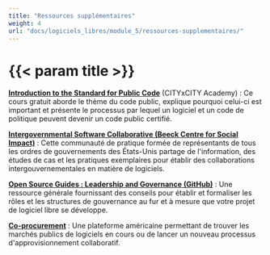 ```yaml
---
title: "Ressources supplémentaires"
weight: 4
url: "docs/logiciels_libres/module_5/ressources-supplementaires/"
---
```


# {{< param title >}}

[**Introduction to the Standard for Public Code**](https://citybycity.academy/course/standards-for-smart-cities) (CITYxCITY Academy) : Ce cours gratuit aborde le thème du code public, explique pourquoi celui-ci est important et présente le processus par lequel un logiciel et un code de politique peuvent devenir un code public certifié.

[**Intergovernmental Software Collaborative (Beeck Centre for Social Impact)**](https://softwarecollaborative.org/) : Cette communauté de pratique formée de représentants de tous les ordres de gouvernements des États-Unis partage de l'information, des études de cas et les pratiques exemplaires pour établir des collaborations intergouvernementales en matière de logiciels.

[**Open Source Guides : Leadership and Governance (GitHub)**](https://opensource.guide/leadership-and-governance/) : Une ressource générale fournissant des conseils pour établir et formaliser les rôles et les structures de gouvernance au fur et à mesure que votre projet de logiciel libre se développe.

[**Co-procurement**](https://www.coprocure.us/) : Une plateforme américaine permettant de trouver les marchés publics de logiciels en cours ou de lancer un nouveau processus d'approvisionnement collaboratif.
